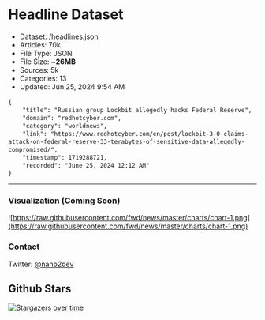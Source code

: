 # Headline Dataset

- Dataset: [/headlines.json](https://raw.githubusercontent.com/fwd/news/master/headlines.json) 
- Articles: 70k
- File Type: JSON
- File Size: ~**26MB**
- Sources: 5k
- Categories: 13
- Updated: Jun 25, 2024 9:54 AM

```
{
    "title": "Russian group Lockbit allegedly hacks Federal Reserve",
    "domain": "redhotcyber.com",
    "category": "worldnews",
    "link": "https://www.redhotcyber.com/en/post/lockbit-3-0-claims-attack-on-federal-reserve-33-terabytes-of-sensitive-data-allegedly-compromised/",
    "timestamp": 1719288721,
    "recorded": "June 25, 2024 12:12 AM"
}
```

---

### Visualization (Coming Soon)

![https://raw.githubusercontent.com/fwd/news/master/charts/chart-1.png](https://raw.githubusercontent.com/fwd/news/master/charts/chart-1.png)

### Contact 

Twitter: [@nano2dev](https://twitter.com/nano2dev)

## Github Stars

[![Stargazers over time](https://starchart.cc/fwd/news.svg)](https://starchart.cc/fwd/news)
